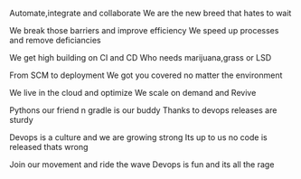 Automate,integrate and collaborate
We are the new breed that hates to wait

We break those barriers and improve efficiency
We speed up processes and remove deficiancies

We get high building on CI and CD
Who needs marijuana,grass or LSD

From SCM to deployment
We got you covered no matter the environment

We live in the cloud and optimize
We scale on demand and Revive

Pythons our friend n gradle is our buddy
Thanks to devops releases are sturdy

Devops is a culture and we are growing strong
Its up to us no code is released thats wrong

Join our movement and ride the wave
Devops is fun and its all the rage

